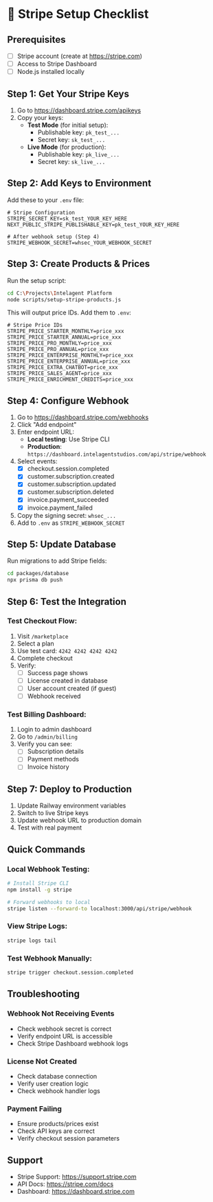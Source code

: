 # 🚀 Stripe Setup Checklist

## Prerequisites
- [ ] Stripe account (create at https://stripe.com)
- [ ] Access to Stripe Dashboard
- [ ] Node.js installed locally

## Step 1: Get Your Stripe Keys
1. Go to https://dashboard.stripe.com/apikeys
2. Copy your keys:
   - **Test Mode** (for initial setup):
     - Publishable key: `pk_test_...`
     - Secret key: `sk_test_...`
   - **Live Mode** (for production):
     - Publishable key: `pk_live_...`
     - Secret key: `sk_live_...`

## Step 2: Add Keys to Environment
Add these to your `.env` file:

```env
# Stripe Configuration
STRIPE_SECRET_KEY=sk_test_YOUR_KEY_HERE
NEXT_PUBLIC_STRIPE_PUBLISHABLE_KEY=pk_test_YOUR_KEY_HERE

# After webhook setup (Step 4)
STRIPE_WEBHOOK_SECRET=whsec_YOUR_WEBHOOK_SECRET
```

## Step 3: Create Products & Prices
Run the setup script:
```bash
cd C:\Projects\Intelagent Platform
node scripts/setup-stripe-products.js
```

This will output price IDs. Add them to `.env`:
```env
# Stripe Price IDs
STRIPE_PRICE_STARTER_MONTHLY=price_xxx
STRIPE_PRICE_STARTER_ANNUAL=price_xxx
STRIPE_PRICE_PRO_MONTHLY=price_xxx
STRIPE_PRICE_PRO_ANNUAL=price_xxx
STRIPE_PRICE_ENTERPRISE_MONTHLY=price_xxx
STRIPE_PRICE_ENTERPRISE_ANNUAL=price_xxx
STRIPE_PRICE_EXTRA_CHATBOT=price_xxx
STRIPE_PRICE_SALES_AGENT=price_xxx
STRIPE_PRICE_ENRICHMENT_CREDITS=price_xxx
```

## Step 4: Configure Webhook
1. Go to https://dashboard.stripe.com/webhooks
2. Click "Add endpoint"
3. Enter endpoint URL:
   - **Local testing**: Use Stripe CLI
   - **Production**: `https://dashboard.intelagentstudios.com/api/stripe/webhook`
4. Select events:
   - [x] checkout.session.completed
   - [x] customer.subscription.created
   - [x] customer.subscription.updated
   - [x] customer.subscription.deleted
   - [x] invoice.payment_succeeded
   - [x] invoice.payment_failed
5. Copy the signing secret: `whsec_...`
6. Add to `.env` as `STRIPE_WEBHOOK_SECRET`

## Step 5: Update Database
Run migrations to add Stripe fields:
```bash
cd packages/database
npx prisma db push
```

## Step 6: Test the Integration

### Test Checkout Flow:
1. Visit `/marketplace`
2. Select a plan
3. Use test card: `4242 4242 4242 4242`
4. Complete checkout
5. Verify:
   - [ ] Success page shows
   - [ ] License created in database
   - [ ] User account created (if guest)
   - [ ] Webhook received

### Test Billing Dashboard:
1. Login to admin dashboard
2. Go to `/admin/billing`
3. Verify you can see:
   - [ ] Subscription details
   - [ ] Payment methods
   - [ ] Invoice history

## Step 7: Deploy to Production
1. Update Railway environment variables
2. Switch to live Stripe keys
3. Update webhook URL to production domain
4. Test with real payment

## Quick Commands

### Local Webhook Testing:
```bash
# Install Stripe CLI
npm install -g stripe

# Forward webhooks to local
stripe listen --forward-to localhost:3000/api/stripe/webhook
```

### View Stripe Logs:
```bash
stripe logs tail
```

### Test Webhook Manually:
```bash
stripe trigger checkout.session.completed
```

## Troubleshooting

### Webhook Not Receiving Events
- Check webhook secret is correct
- Verify endpoint URL is accessible
- Check Stripe Dashboard webhook logs

### License Not Created
- Check database connection
- Verify user creation logic
- Check webhook handler logs

### Payment Failing
- Ensure products/prices exist
- Check API keys are correct
- Verify checkout session parameters

## Support
- Stripe Support: https://support.stripe.com
- API Docs: https://stripe.com/docs
- Dashboard: https://dashboard.stripe.com